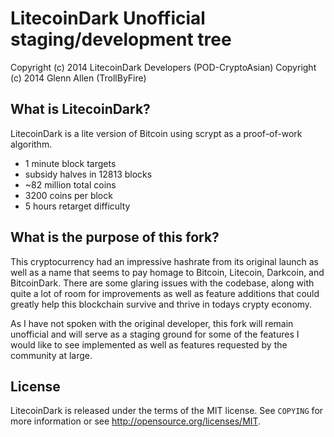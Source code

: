 LitecoinDark Unofficial staging/development tree
=======

Copyright (c) 2014 LitecoinDark Developers (POD-CryptoAsian)
Copyright (c) 2014 Glenn Allen (TrollByFire)

What is LitecoinDark?
----------------

LitecoinDark is a lite version of Bitcoin using scrypt as a proof-of-work algorithm.
 - 1 minute block targets
 - subsidy halves in 12813 blocks 
 - ~82 million total coins
 - 3200 coins per block
 - 5 hours retarget difficulty

What is the purpose of this fork?
--------------------------------

This cryptocurrency had an impressive hashrate from its original launch as well
as a name that seems to pay homage to Bitcoin, Litecoin, Darkcoin, and BitcoinDark.
There are some glaring issues with the codebase, along with quite a lot of room
for improvements as well as feature additions that could greatly help this
blockchain survive and thrive in todays crypty economy.

As I have not spoken with the original developer, this fork will remain unofficial
and will serve as a staging ground for some of the features I would like to see
implemented as well as features requested by the community at large.

License
-------

LitecoinDark is released under the terms of the MIT license. See `COPYING` for more
information or see http://opensource.org/licenses/MIT.



